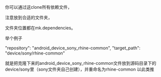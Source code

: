 你可以通过这clone所有依赖文件，

注意放到合适的文件夹，

文件夹位置都在mk.dependencies。

举个例子

"repository": "android_device_sony_rhine-common",
"target_path": "device/sony/rhine-common"

就是把克隆下来的android_device_sony_rhine-common文件放到源码目录下的device/sony里（sony文件夹自己创建），并重命名为rhine-common
以此类推
